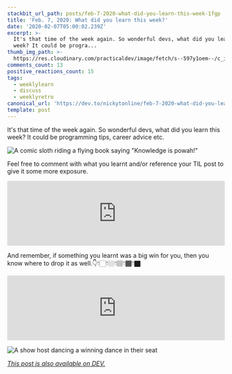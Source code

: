 ```yaml
---
stackbit_url_path: posts/feb-7-2020-what-did-you-learn-this-week-1fgp
title: 'Feb. 7, 2020: What did you learn this week?'
date: '2020-02-07T05:00:02.239Z'
excerpt: >-
  It's that time of the week again. So wonderful devs, what did you learn this
  week? It could be progra...
thumb_img_path: >-
  https://res.cloudinary.com/practicaldev/image/fetch/s--597y1oem--/c_imagga_scale,f_auto,fl_progressive,h_420,q_auto,w_1000/https://dev-to-uploads.s3.amazonaws.com/i/q1dya2rifnmwv4u7avn5.png
comments_count: 13
positive_reactions_count: 15
tags:
  - weeklylearn
  - discuss
  - weeklyretro
canonical_url: 'https://dev.to/nickytonline/feb-7-2020-what-did-you-learn-this-week-1fgp'
template: post
---
```

It's that time of the week again. So wonderful devs, what did you learn this week? It could be programming tips, career advice etc.

![A comic sloth riding a flying book saying "Knowledge is powah!"](https://media.giphy.com/media/XZasQbAd9RGzy2rGhZ/giphy.gif)

Feel free to comment with what you learnt and/or reference your TIL post to give it some more exposure.


<iframe class="liquidTag" src="https://dev.to/embed/tag?args=todayilearned" style="border: 0; width: 100%;"></iframe>


And remember, if something you learnt was a big win for you, then you know where to drop it as well.👇👇🏻👇🏼👇🏽👇🏾👇🏿


<iframe class="liquidTag" src="https://dev.to/embed/link?args=https%3A%2F%2Fdev.to%2Fjess%2Fwhat-was-your-win-this-week-1pb2" style="border: 0; width: 100%;"></iframe>


![A show host dancing a winning dance in their seat](https://media.giphy.com/media/l3q2Z6S6n38zjPswo/giphy.gif)

*[This post is also available on DEV.](https://dev.to/nickytonline/feb-7-2020-what-did-you-learn-this-week-1fgp)*


<script>
const parent = document.getElementsByTagName('head')[0];
const script = document.createElement('script');
script.type = 'text/javascript';
script.src = 'https://cdnjs.cloudflare.com/ajax/libs/iframe-resizer/4.1.1/iframeResizer.min.js';
script.charset = 'utf-8';
script.onload = function() {
    window.iFrameResize({}, '.liquidTag');
};
parent.appendChild(script);
</script>    
